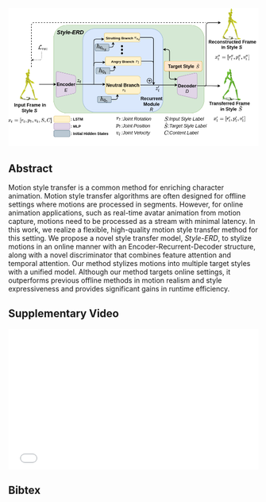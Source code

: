 ![image](./figs/system.png)

## Abstract

Motion style transfer is a common method for enriching character animation. Motion style transfer algorithms are often designed for offline settings where motions are processed in segments. However, for online animation applications, such as real-time avatar animation from motion capture, motions need to be processed as a stream with minimal latency. In this work, we realize a flexible, high-quality motion style transfer method for this setting. We propose a novel style transfer model, *Style-ERD*, to stylize motions in an online manner with an Encoder-Recurrent-Decoder structure, along with a novel discriminator that combines feature attention and temporal attention. Our method stylizes motions into multiple target styles with a unified model. Although our method targets online settings, it outperforms previous offline methods in motion realism and style expressiveness and provides significant gains in runtime efficiency.

## Supplementary Video
<div>
   <div style="position:relative;padding-top:56.25%;">
     <iframe style="position:absolute;top:0;left:0;width:100%;height:100%;" src="figs/Online_Motion_Style_Transfer_Supplementary_Video 720p.mp4" frameborder="0" title="Supplementary Video"></iframe>
   </div>
</div>

## Bibtex

